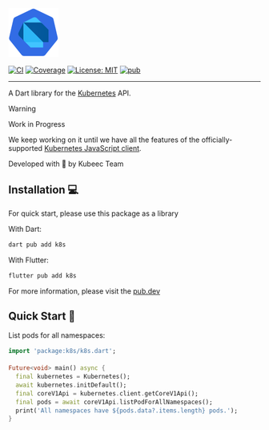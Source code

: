[![k8s-dart Logo][k8s_dart_logo]][k8s_dart_link]

[![CI][ci_badge]][ci_link]
[![Coverage][coverage_badge]][coverage_link]
[![License: MIT][license_badge]][license_link]
[![pub][pub_badge]][pub_link]

---

A Dart library for the [Kubernetes](https://kubernetes.io/) API.

> [!WARNING]
> Work in Progress
>
> We keep working on it until we have all the features of the officially-supported [Kubernetes JavaScript client][kubernetes_javascript_client_link].

Developed with 💙 by Kubeec Team

## Installation 💻

For quick start, please use this package as a library

With Dart:

```sh
dart pub add k8s
```

With Flutter:

```sh
flutter pub add k8s
```

For more information, please visit the [pub.dev](https://pub.dev/packages/k8s/install)

## Quick Start 🚀

List pods for all namespaces:

```dart
import 'package:k8s/k8s.dart';

Future<void> main() async {
  final kubernetes = Kubernetes();
  await kubernetes.initDefault();
  final coreV1Api = kubernetes.client.getCoreV1Api();
  final pods = await coreV1Api.listPodForAllNamespaces();
  print('All namespaces have ${pods.data?.items.length} pods.');
}
```

[k8s_dart_logo]: https://raw.githubusercontent.com/kubeec/k8s-dart/main/assets/logo.svg
[k8s_dart_link]: https://github.com/kubeec/k8s-dart
[ci_badge]: https://github.com/kubeec/k8s-dart/actions/workflows/ci.yml/badge.svg?branch=main
[ci_link]: https://github.com/kubeec/k8s-dart/actions/workflows/ci.yml
[coverage_badge]: https://codecov.io/github/kubeec/k8s-dart/graph/badge.svg?token=HJNIIKONS2
[coverage_link]: https://codecov.io/github/kubeec/k8s-dart
[license_badge]: https://img.shields.io/badge/license-MIT-blue.svg
[license_link]: https://opensource.org/licenses/MIT
[pub_badge]: https://img.shields.io/pub/v/k8s
[pub_link]: https://pub.dev/packages/k8s
[kubernetes_javascript_client_link]: https://github.com/kubernetes-client/javascript

